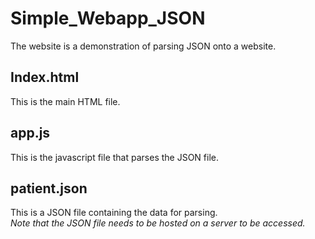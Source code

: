 # Simple_Webapp_JSON
The website is a demonstration of parsing JSON onto a website.
 
## Index.html  
This is the main HTML file.

## app.js  
This is the javascript file that parses the JSON file.

## patient.json  
This is a JSON file containing the data for parsing.  
*Note that the JSON file needs to be hosted on a server to be accessed.*
